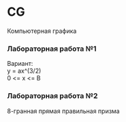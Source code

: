 # CG
Компьютерная графика

### Лабораторная работа №1

Вариант:  
y = ax^(3/2)  
0 <= x <= B  

### Лабораторная работа №2
8-гранная прямая правильная призма
